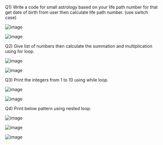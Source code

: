 Q1) Write a code for small astrology based on your life path number for that get date of birth from user then calculate life path number. (use switch case)

![image](https://github.com/user-attachments/assets/d898d3c4-aeac-4d52-860d-c5975095edb3)

![image](https://github.com/user-attachments/assets/59e9a03d-3d47-43f2-9a0a-1a8a04839e00)


Q2) Give list of numbers then calculate the summation and multiplication using for loop.

![image](https://github.com/user-attachments/assets/b0641964-d8ee-40c4-8195-07bb51bdfc99)

![image](https://github.com/user-attachments/assets/467a5965-e4b8-4d8e-8a8c-a2b8f6561e6d)



Q3) Print the integers from 1 to 10 using while loop.

![image](https://github.com/user-attachments/assets/8ebead6d-823f-4770-b88f-0f9eac3dbc42)

![image](https://github.com/user-attachments/assets/6ebfc910-ea0b-43ae-9e6b-d977ff803565)



Q4) Print below pattern using nested loop.

![image](https://github.com/user-attachments/assets/91998552-1523-4316-8c3d-c22c7f0df46d)

![image](https://github.com/user-attachments/assets/59286b80-7a49-498c-9b36-7900a23ee7c5)

![image](https://github.com/user-attachments/assets/072d4cc6-ce4d-420e-81da-248189aa7b8d)




